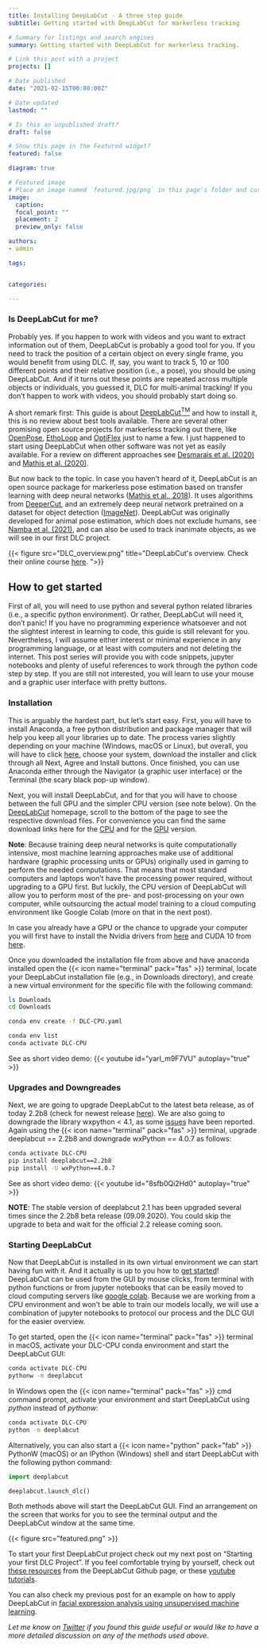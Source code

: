 ```yaml
---
title: Installing DeepLabCut - A three step guide
subtitle: Getting started with DeepLabCut for markerless tracking 

# Summary for listings and search engines
summary: Getting started with DeepLabCut for markerless tracking.

# Link this post with a project
projects: []

# Date published
date: "2021-02-15T00:00:00Z"

# Date updated
lastmod: ""

# Is this an unpublished draft?
draft: false

# Show this page in the Featured widget?
featured: false

diagram: true

# Featured image
# Place an image named `featured.jpg/png` in this page's folder and customize its options here.
image:
  caption: 
  focal_point: ""
  placement: 2
  preview_only: false

authors:
- admin

tags:


categories:

---
```


### Is DeepLabCut for me?
Probably yes. If you happen to work with videos and you want to extract information out of them, DeepLabCut is probably a good tool for you. If you need to track the position of a certain object on every single frame, you would benefit from using DLC. If, say, you want to track 5, 10 or 100 different points and their relative position (i.e., a pose), you should be using DeepLabCut. And if it turns out these points are repeated across multiple objects or individuals, you guessed it, DLC for multi-animal tracking! If you don’t happen to work with videos, you should probably start doing so.

A short remark first: This guide is about [DeepLabCut<sup>TM</sup>](http://www.mackenziemathislab.org/deeplabcut) and how to install it, this is no review about best tools available. There are several other promising open source projects for markerless tracking out there, like [OpenPose](https://cmu-perceptual-computing-lab.github.io/openpose/web/html/doc/), [EthoLoop](http://www.etholoop.org/index.html) and [OptiFlex](https://github.com/saptera/OptiFlex) just to name a few. I just happened to start using DeepLabCut when other software was not yet as easily available. For a review on different approaches see [Desmarais et al. (2020)](https://arxiv.org/abs/2010.06449) and [Mathis et al. (2020)](https://www.sciencedirect.com/science/article/abs/pii/S0896627320307170).

But now back to the topic. In case you haven’t heard of it, DeepLabCut is an open source package for markerless pose estimation based on transfer learning with deep neural networks ([Mathis et al., 2018](https://www.nature.com/articles/s41593-018-0209-y)). It uses algorithms from [DeeperCut](https://link.springer.com/chapter/10.1007/978-3-319-46466-4_3), and an extremely deep neural network pretrained on a dataset for object detection ([ImageNet](https://openaccess.thecvf.com/content_cvpr_2016/html/He_Deep_Residual_Learning_CVPR_2016_paper.html)). DeepLabCut was originally developed for animal pose estimation, which does not exclude humans, see [Namba et al. (2021)](https://www.nature.com/articles/s41598-021-83077-4), and can also be used to track inanimate objects, as we will see in our first DLC project.

{{< figure src="DLC_overview.png" title="DeepLabCut's overview. Check their online course [here](http://DLCcourse.deeplabcut.org). ">}}

## How to get started
First of all, you will need to use python and several python related libraries (i.e., a specific python environment). Or rather, DeepLabCut will need it, don’t panic! If you have no programming experience whatsoever and not the slightest interest in learning to code, this guide is still relevant for you. Nevertheless, I will assume either interest or minimal experience in any programming language, or at least with computers and not deleting the internet. This post series will provide you with code snippets, jupyter notebooks and plenty of useful references to work through the python code step by step. If you are still not interested, you will learn to use your mouse and a graphic user interface with pretty buttons.


### Installation
This is arguably the hardest part, but let’s start easy. 
First, you will have to install Anaconda, a free python distribution and package manager that will help you keep all your libraries up to date. The process varies slightly depending on your machine (Windows, macOS or Linux), but overall, you will have to click [here](https://docs.anaconda.com/anaconda/install/), choose your system, download the installer and click through all Next, Agree and Install buttons. Once finished, you can use Anaconda either through the Navigator (a graphic user interface) or the Terminal (the scary black pop-up window).

Next, you will install DeepLabCut, and for that you will have to choose between the full GPU and the simpler CPU version (see note below). On the [DeepLabCut](http://www.mackenziemathislab.org/deeplabcut) homepage, scroll to the bottom of the page to see the respective download files. For convenience you can find the same download links here for the [CPU](http://www.mackenziemathislab.org/s/DLC-CPU.yaml) and for the [GPU](http://www.mackenziemathislab.org/s/DLC-GPU.yaml) version. 

**Note**: Because training deep neural networks is quite computationally intensive, most machine learning approaches make use of additional hardware (graphic processing units or GPUs) originally used in gaming to perform the needed computations. That means that most standard computers and laptops won’t have the processing power required, without upgrading to a GPU first. But luckily, the CPU version of DeepLabCut will allow you to perform most of the pre- and post-processing on your own computer, while outsourcing the actual model training to a cloud computing environment like Google Colab (more on that in the next post).

In case you already have a GPU or the chance to upgrade your computer you will first have to install the Nvidia drivers from [here](https://www.nvidia.com/download/index.aspx) and CUDA 10 from [here](https://developer.nvidia.com/cuda-10.0-download-archive).

Once you downloaded the installation file from above and have anaconda installed open the {{< icon name="terminal" pack="fas" >}}  terminal, locate your DeepLabCut installation file (e.g., in Downloads directory), and create a new virtual environment for the specific file with the following command: 

```bash
ls Downloads
cd Downloads

conda env create -f DLC-CPU.yaml

conda env list
conda activate DLC-CPU
```

See as short video demo: 
{{< youtube id="yarI_m9F7VU" autoplay="true" >}}

### Upgrades and Downgreades
Next, we are going to upgrade DeepLabCut to the latest beta release, as of today 2.2b8 (check for newest release [here](https://github.com/DeepLabCut/DeepLabCut#versions)). We are also going to downgrade the library wxpython < 4.1, as some [issues](https://github.com/DeepLabCut/DeepLabCut/issues/682) have been reported. Again using the {{< icon name="terminal" pack="fas" >}}      terminal, upgrade deeplabcut == 2.2b8 and downgrade wxPython == 4.0.7 as follows:


```bash
conda activate DLC-CPU
pip install deeplabcut==2.2b8
pip install -U wxPython==4.0.7
```

See as short video demo: 
{{< youtube id="8sfb0Qi2Hd0" autoplay="true" >}}

**NOTE**: The stable version of deeplabcut 2.1 has been upgraded several times since the 2.2b8 beta release (09.09.2020). You could skip the upgrade to beta and wait for the official 2.2 release coming soon.

### Starting DeepLabCut
Now that DeepLabCut is installed in its own virtual environment we can start having fun with it. And it actually is up to you how to [get started](https://github.com/DeepLabCut/DeepLabCut/blob/master/docs/UseOverviewGuide.md#the-options-for-using-deeplabcut)! DeepLabCut can be used from the GUI by mouse clicks, from terminal with python functions or from jupyter notebooks that can be easily moved to cloud computing servers like [google colab](https://colab.research.google.com/notebooks/intro.ipynb). 
Because we are working from a CPU environment and won’t be able to train our models locally, we will use a combination of jupyter notebooks to protocol our process and the DLC GUI for the easier overview. 

To get started, open the {{< icon name="terminal" pack="fas" >}}  terminal in macOS, activate your DLC-CPU conda environment and start the DeepLabCut GUI:

```bash
conda activate DLC-CPU
pythonw -m deeplabcut
```

In Windows open the {{< icon name="terminal" pack="fas" >}}  cmd command prompt, activate your environment and start DeepLabCut using *python* instead of *pythonw*:

```bash
conda activate DLC-CPU
python -m deeplabcut
```

Alternatively, you can also start a {{< icon name="python" pack="fab" >}} PythonW (macOS) or an IPython (Windows) shell and start DeepLabCut with the following python command:

```python
import deeplabcut

deeplabcut.launch_dlc()
```

Both methods above will start the DeepLabCut GUI. Find an arrangement on the screen that works for you to see the terminal output and the DeepLabCut window at the same time.

{{< figure src="featured.png" >}}

To start your first DeepLabCut project check out my next post on “Starting your first DLC Project”. If you feel comfortable trying by yourself, check out [these resources](https://github.com/DeepLabCut/DeepLabCut/blob/master/docs/UseOverviewGuide.md#create-a-new-project) from the DeepLabCut Github page, or these [youtube tutorials](https://www.youtube.com/channel/UC2HEbWpC_1v6i9RnDMy-dfA). 

You can also check my previous post for an example on how to apply DeepLabCut in [facial expression analysis using unsupervised machine learning](https://guillermohidalgogadea.com/openlabnotebook/upgrade-your-next-zoom-meeting/).



*Let me know on [Twitter](https://twitter.com/G_HidalgoGadea) if you found this guide useful or would like to have a more detailed discussion on any of the methods used above.*
